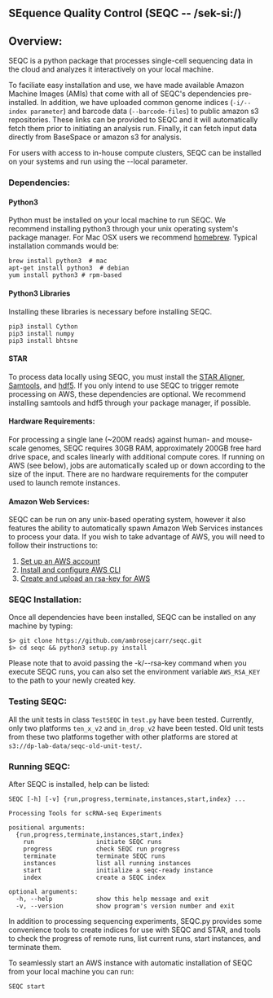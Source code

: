 ## SEquence Quality Control (SEQC -- /sek-si:/)

## Overview:

SEQC is a python package that processes single-cell sequencing data in the cloud and analyzes it interactively on your local machine.

To faciliate easy installation and use, we have made available Amazon Machine Images (AMIs) that come with all of SEQC's dependencies pre-installed. In addition, we have uploaded common genome indices (`-i/--index parameter`) and barcode data (`--barcode-files`) to public amazon s3 repositories. These links can be provided to SEQC and it will automatically fetch them prior to initiating an analysis run. Finally, it can fetch input data directly from BaseSpace or amazon s3 for analysis.

For users with access to in-house compute clusters, SEQC can be installed on your systems and run using the --local parameter.

### Dependencies:


#### Python3
Python must be installed on your local machine to run SEQC. We recommend installing python3 through your unix operating system's package manager. For Mac OSX users we recommend <a href=http://brew.sh/>homebrew</a>. Typical installation commands would be:

    brew install python3  # mac
    apt-get install python3  # debian
    yum install python3 # rpm-based

#### Python3 Libraries

Installing these libraries is necessary before installing SEQC.

    pip3 install Cython
    pip3 install numpy
    pip3 install bhtsne

#### STAR
To process data locally using SEQC, you must install the <a href=https://github.com/alexdobin/STAR>STAR Aligner</a>, <a href=http://www.htslib.org/>Samtools</a>, and <a href=https://support.hdfgroup.org/HDF5/>hdf5</a>. If you only intend to use SEQC to trigger remote processing on AWS, these dependencies are optional. We recommend installing samtools and hdf5 through your package manager, if possible.

#### Hardware Requirements:
For processing a single lane (~200M reads) against human- and mouse-scale genomes, SEQC requires 30GB RAM, approximately 200GB free hard drive space, and scales linearly with additional compute cores. If running on AWS (see below), jobs are automatically scaled up or down according to the size of the input. There are no hardware requirements for the computer used to launch remote instances.


#### Amazon Web Services:
SEQC can be run on any unix-based operating system, however it also features the ability to automatically spawn Amazon Web Services instances to process your data. If you wish to take advantage of AWS, you will need to follow their instructions to:

1. <a href=http://aws.amazon.com>Set up an AWS account</a>
2. <a href=https://aws.amazon.com/cli/>Install and configure AWS CLI</a>
3. <a href=http://docs.aws.amazon.com/AWSEC2/latest/UserGuide/ec2-key-pairs.html>Create and upload an rsa-key for AWS</a>


### SEQC Installation:

Once all dependencies have been installed, SEQC can be installed on any machine by typing:

    $> git clone https://github.com/ambrosejcarr/seqc.git
    $> cd seqc && python3 setup.py install

Please note that to avoid passing the -k/--rsa-key command when you execute SEQC runs, you can also set the environment variable `AWS_RSA_KEY` to the path to your newly created key.

### Testing SEQC:

All the unit tests in class `TestSEQC` in `test.py` have been tested. Currently, only two platforms `ten_x_v2` and `in_drop_v2` have been tested. Old unit tests from these two platforms together with other platforms are stored at `s3://dp-lab-data/seqc-old-unit-test/`.

### Running SEQC:

After SEQC is installed, help can be listed:

    SEQC [-h] [-v] {run,progress,terminate,instances,start,index} ...

    Processing Tools for scRNA-seq Experiments

    positional arguments:
      {run,progress,terminate,instances,start,index}
        run                 initiate SEQC runs
        progress            check SEQC run progress
        terminate           terminate SEQC runs
        instances           list all running instances
        start               initialize a seqc-ready instance
        index               create a SEQC index

    optional arguments:
      -h, --help            show this help message and exit
      -v, --version         show program's version number and exit

In addition to processing sequencing experiments, SEQC.py provides some convenience tools to create indices for use with SEQC and STAR, and tools to check the progress of remote runs, list current runs, start instances, and terminate them.

To seamlessly start an AWS instance with automatic installation of SEQC from your local machine you can run:

    SEQC start

